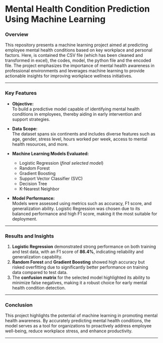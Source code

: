 
# **Mental Health Condition Prediction Using Machine Learning**  

### **Overview**  
This repository presents a machine learning project aimed at predicting employee mental health conditions based on key workplace and personal factors. Here, is contained the CSV file (which has been cleaned and transformed in excel), the codes, model, the python file and the encoded file. The project emphasizes the importance of mental health awareness in professional environments and leverages machine learning to provide actionable insights for improving workplace wellness initiatives.

---

### **Key Features**  
- **Objective:**  
  To build a predictive model capable of identifying mental health conditions in employees, thereby aiding in early intervention and support strategies.  

- **Data Scope:**  
  The dataset spans six continents and includes diverse features such as age, gender, stress level, hours worked per week, access to mental health resources, and more.  

- **Machine Learning Models Evaluated:**  
  - Logistic Regression (*final selected model*)  
  - Random Forest  
  - Gradient Boosting  
  - Support Vector Classifier (SVC)  
  - Decision Tree  
  - K-Nearest Neighbor  

- **Model Performance:**  
  Models were assessed using metrics such as accuracy, F1 score, and generalization ability. Logistic Regression was chosen due to its balanced performance and high F1 score, making it the most suitable for deployment.  

---

### **Results and Insights**  
1. **Logistic Regression** demonstrated strong performance on both training and test data, with an F1 score of **86.4%**, indicating reliability and generalization capability.  
2. **Random Forest** and **Gradient Boosting** showed high accuracy but risked overfitting due to significantly better performance on training data compared to test data.  
3. The **confusion matrix** for the selected model highlighted its ability to minimize false negatives, making it a robust choice for early mental health condition detection.  

---

### **Conclusion**  
This project highlights the potential of machine learning in promoting mental health awareness. By accurately predicting mental health conditions, the model serves as a tool for organizations to proactively address employee well-being, reduce workplace stress, and enhance productivity.  

---  
